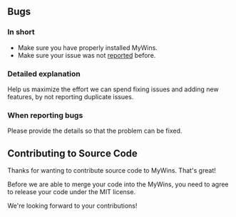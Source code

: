 ## Bugs 

### In short

* Make sure you have properly installed MyWins.
* Make sure your issue was not [reported](https://github.com/marcossegovia/MyWins/issues) before.

### Detailed explanation

Help us maximize the effort we can spend fixing issues and adding new features, by not reporting duplicate issues.

### When reporting bugs

Please provide the details so that the problem can be fixed.

## Contributing to Source Code

Thanks for wanting to contribute source code to MyWins. That's great!

Before we are able to merge your code into the MyWins, you need to agree to release your code under the MIT license.
 
We're looking forward to your contributions!

